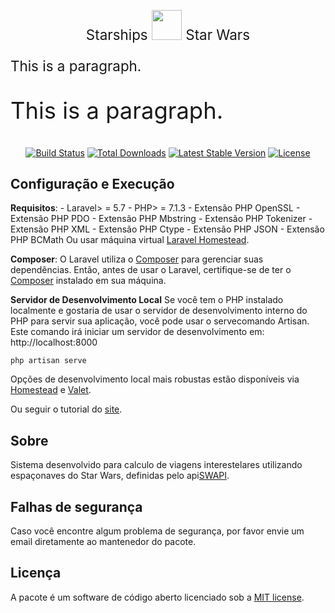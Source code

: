<p align="center" style=" font-size:160%;">Starships <img src="https://image.flaticon.com/icons/png/512/86/86580.png" width="48" height="48"> Star Wars</p>
<p style="font-size:160%;">This is a paragraph.</p>
<p style="font-size:260%;">This is a paragraph.</p>
<p align="center">
<a href="https://travis-ci.org/laravel/framework"><img src="https://travis-ci.org/laravel/framework.svg" alt="Build Status"></a>
<a href="https://packagist.org/packages/laravel/framework"><img src="https://poser.pugx.org/laravel/framework/d/total.svg" alt="Total Downloads"></a>
<a href="https://packagist.org/packages/laravel/framework"><img src="https://poser.pugx.org/laravel/framework/v/stable.svg" alt="Latest Stable Version"></a>
<a href="https://packagist.org/packages/laravel/framework"><img src="https://poser.pugx.org/laravel/framework/license.svg" alt="License"></a>
</p>

## Configuração e Execução

**Requisitos**:
	- Laravel> = 5.7
	- PHP> = 7.1.3
	- Extensão PHP OpenSSL
	- Extensão PHP PDO
	- Extensão PHP Mbstring
	- Extensão PHP Tokenizer
	- Extensão PHP XML
	- Extensão PHP Ctype
	- Extensão PHP JSON
	- Extensão PHP BCMath
	Ou usar máquina virtual [Laravel Homestead](https://laravel.com/docs/5.7/homestead).

**Composer**:
O Laravel utiliza o [Composer](https://getcomposer.org/) para gerenciar suas dependências. Então, antes de usar o Laravel, certifique-se de ter o [Composer](https://getcomposer.org/) instalado em sua máquina.

**Servidor de Desenvolvimento Local**
Se você tem o PHP instalado localmente e gostaria de usar o servidor de desenvolvimento interno do PHP para servir sua aplicação, você pode usar o servecomando Artisan. Este comando irá iniciar um servidor de desenvolvimento em: http://localhost:8000

	php artisan serve
	
Opções de desenvolvimento local mais robustas estão disponíveis via [Homestead](https://laravel.com/docs/5.7/homestead) e [Valet](https://laravel.com/docs/5.7/valet).


Ou seguir o tutorial do [site](https://laravel.com/docs/5.7#installation).

## Sobre

Sistema desenvolvido para calculo de viagens interestelares utilizando espaçonaves do Star Wars, definidas pelo api[SWAPI](https://swapi.co/api/starships).

## Falhas de segurança

Caso você encontre algum problema de segurança, por favor envie um email diretamente ao mantenedor do pacote.

## Licença

A pacote é um software de código aberto licenciado sob a [MIT license](https://opensource.org/licenses/MIT).